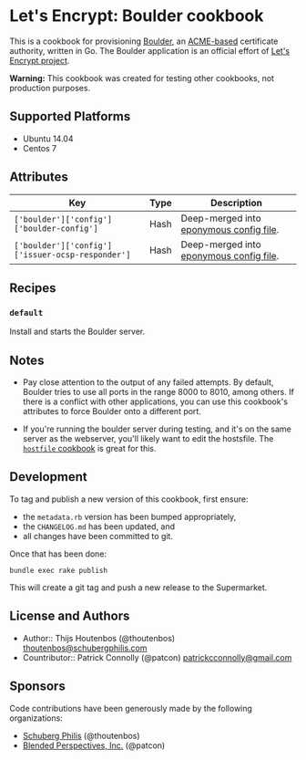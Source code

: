 # Let's Encrypt: Boulder cookbook

This is a cookbook for provisioning [Boulder][], an
[ACME-based][acme-spec] certificate authority, written in Go. The
Boulder application is an official effort of [Let's Encrypt
project][letsencrypt].

**Warning:** This cookbook was created for testing other cookbooks, not
production purposes.

## Supported Platforms

* Ubuntu 14.04
* Centos 7

## Attributes

|**Key**                                         | **Type**| **Description**                                    |
|------------------------------------------------|---------|----------------------------------------------------|
|`['boulder']['config']['boulder-config']`       | Hash    | Deep-merged into [eponymous config file][config1]. |
|`['boulder']['config']['issuer-ocsp-responder']`| Hash    | Deep-merged into [eponymous config file][config2]. |

## Recipes

### `default`

Install and starts the Boulder server.

## Notes

* Pay close attention to the output of any failed attempts. By default,
  Boulder tries to use all ports in the range 8000 to 8010, among
others. If there is a conflict with other applications, you can use this
cookbook's attributes to force Boulder onto a different port.

* If you're running the boulder server during testing, and it's on the
  same server as the webserver, you'll likely want to edit the
hostsfile. The [`hostfile` cookbook][hostsfile-ckbk] is great for this.

## Development

To tag and publish a new version of this cookbook, first ensure:

* the `metadata.rb` version has been bumped appropriately,
* the `CHANGELOG.md` has been updated, and
* all changes have been committed to git.

Once that has been done:

    bundle exec rake publish

This will create a git tag and push a new release to the Supermarket.

## License and Authors
* Author:: Thijs Houtenbos (@thoutenbos) <thoutenbos@schubergphilis.com>
* Countributor:: Patrick Connolly (@patcon) <patrickcconnolly@gmail.com>

## Sponsors

Code contributions have been generously made by the following
organizations:

* [Schuberg Philis][schubergphilis] (@thoutenbos)
* [Blended Perspectives, Inc.][blendive] (@patcon)

[acme-spec]: https://github.com/letsencrypt/acme-spec/
[letsencrypt]: https://letsencrypt.org/
[boulder]: https://github.com/letsencrypt/boulder/
[schubergphilis]: https://www.schubergphilis.com/
[blendive]: http://www.blendedperspectives.com/
[config1]: https://github.com/letsencrypt/boulder/blob/master/test/boulder-config.json
[config2]: https://github.com/letsencrypt/boulder/blob/master/test/issuer-ocsp-responder.json
[hostsfile-ckbk]: https://github.com/customink-webops/hostsfile
